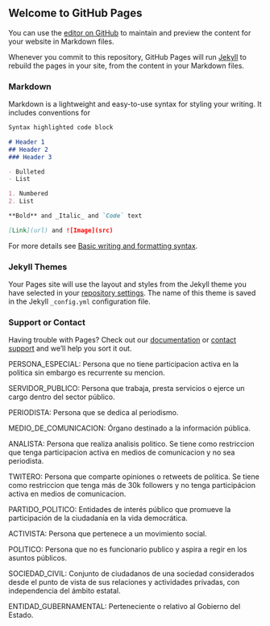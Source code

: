## Welcome to GitHub Pages

You can use the [editor on GitHub](https://github.com/mcruzr0609/elpollitomarihuano.github.io/edit/gh-pages/index.md) to maintain and preview the content for your website in Markdown files.

Whenever you commit to this repository, GitHub Pages will run [Jekyll](https://jekyllrb.com/) to rebuild the pages in your site, from the content in your Markdown files.

### Markdown

Markdown is a lightweight and easy-to-use syntax for styling your writing. It includes conventions for

```markdown
Syntax highlighted code block

# Header 1
## Header 2
### Header 3

- Bulleted
- List

1. Numbered
2. List

**Bold** and _Italic_ and `Code` text

[Link](url) and ![Image](src)
```

For more details see [Basic writing and formatting syntax](https://docs.github.com/en/github/writing-on-github/getting-started-with-writing-and-formatting-on-github/basic-writing-and-formatting-syntax).

### Jekyll Themes

Your Pages site will use the layout and styles from the Jekyll theme you have selected in your [repository settings](https://github.com/mcruzr0609/elpollitomarihuano.github.io/settings/pages). The name of this theme is saved in the Jekyll `_config.yml` configuration file.

### Support or Contact

Having trouble with Pages? Check out our [documentation](https://docs.github.com/categories/github-pages-basics/) or [contact support](https://support.github.com/contact) and we’ll help you sort it out.


PERSONA_ESPECIAL: Persona que no tiene participacion activa en la politica sin embargo es recurrente su mencion.

SERVIDOR_PUBLICO: Persona que trabaja, presta servicios o ejerce un cargo dentro del sector público.

PERIODISTA: Persona que se dedica al periodismo.

MEDIO_DE_COMUNICACION: Órgano destinado a la información pública.

ANALISTA: Persona que realiza analisis politico. Se tiene como restriccion que tenga participacion activa en medios de comunicacion y no sea periodista.

TWITERO: Persona que comparte opiniones o retweets de politica. Se tiene como restriccion que tenga más de 30k followers y no tenga participácion activa en medios de comunicacion.

PARTIDO_POLITICO: Entidades de interés público que promueve la participación de la ciudadanía en la vida democrática.

ACTIVISTA: Persona que pertenece a un movimiento social.

POLITICO: Persona que no es funcionario publico y aspira a regir en los asuntos públicos.

SOCIEDAD_CIVIL: Conjunto de ciudadanos de una sociedad considerados desde el punto de vista de sus relaciones y actividades privadas, con independencia del ámbito estatal.

ENTIDAD_GUBERNAMENTAL: Perteneciente o relativo al Gobierno del Estado.